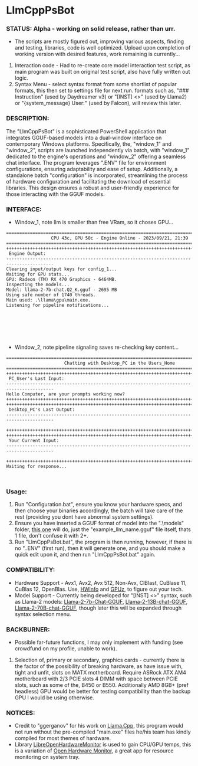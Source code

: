 # LlmCppPsBot

### STATUS: Alpha - working on solid release, rather than urr.
* The scripts are mostly figured out, improving various aspects, finding and testing, libraries, code is well optimized. Upload upon completion of working version with desired features, work remaining is currently...
1) Interaction code - Had to re-create core model interaction test script, as main program was built on original test script, also have fully written out logic.
2) Syntax Menu - select syntax format from some shortlist of popular formats, this then set to settings file for next run. formats such as, "### Instruction" (used by Daydreamer v3) or "[INST] <<SYS>>" (used by Llama2) or "{system_message} User:" (used by Falcon), will review this later.

### DESCRIPTION:
The "LlmCppPsBot" is a sophisticated PowerShell application that integrates GGUF-based models into a dual-window interface on contemporary Windows platforms. Specifically, the, "window_1" and "window_2", scripts are launched independently via batch, with "window_1" dedicated to the engine's operations and "window_2" offering a seamless chat interface. The program leverages ".ENV" file for environment configurations, ensuring adaptability and ease of setup. Additionally, a standalone batch "configuration" is incorporated, streamlining the process of hardware configuration and facilitating the download of essential libraries. This design ensures a robust and user-friendly experience for those interacting with the GGUF models.

### INTERFACE:
* Window_1, note llm is smaller than free VRam, so it choses GPU...
```
========================================================================================
                 CPU 43c, GPU 50c - Engine Online - 2023/09/21, 21:39
========================================================================================
++++++++++++++++++++++++++++++++++++++++++++++++++++++++++++++++++++++++++++++++++++++++
 Engine Output:
----------------------------------------------------------------------------------------
Clearing input/output keys for config_1...
Waiting for GPU stats...
GPU: Radeon (TM) RX 470 Graphics - 6464MB.
Inspecting the models...
Model: llama-2-7b-chat.Q2_K.gguf - 2695 MB
Using safe number of 1740 threads.
Main used: .\llama\gpu\main.exe.
Listening for pipeline notifications...







```
* Window_2, note pipeline signaling saves re-checking key content...
```
========================================================================================
                      Chatting with Desktop_PC in the Users_Home
========================================================================================
++++++++++++++++++++++++++++++++++++++++++++++++++++++++++++++++++++++++++++++++++++++++
 PC_User's Last Input:
----------------------------------------------------------------------------------------
Hello Computer, are your prompts working now?
++++++++++++++++++++++++++++++++++++++++++++++++++++++++++++++++++++++++++++++++++++++++
++++++++++++++++++++++++++++++++++++++++++++++++++++++++++++++++++++++++++++++++++++++++
 Desktop_PC's Last Output:
----------------------------------------------------------------------------------------

++++++++++++++++++++++++++++++++++++++++++++++++++++++++++++++++++++++++++++++++++++++++
++++++++++++++++++++++++++++++++++++++++++++++++++++++++++++++++++++++++++++++++++++++++
 Your Current Input:
----------------------------------------------------------------------------------------

++++++++++++++++++++++++++++++++++++++++++++++++++++++++++++++++++++++++++++++++++++++++
Waiting for response...



```

### Usage:
1) Run "Configuration.bat", ensure you know your hardware specs, and then choose your binaries accordingly, the batch will take care of the rest (providing you dont have abnormal system settings).   
2) Ensure you have inserted a GGUF format of model into the ".\models" folder, [this one](https://huggingface.co/TheBloke/Llama-2-7b-Chat-GGUF/blob/main/llama-2-7b-chat.Q4_0.gguf) will do, just the "example_llm_name.gguf" file itself, thats 1 file, don't confuse it with 2+.
3) Run "LlmCppPsBot.bat", the program is then running, however, if there is no ".\.ENV" (first run), then it will generate one, and you should make a quick edit upon it, and then run "LlmCppPsBot.bat" again.

### COMPATIBILITY:
* Hardware Support - Avx1, Avx2, Avx 512, Non-Avx, ClBlast, CuBlase 11, CuBlas 12, OpenBlas. Use, [HWinfo](https://www.guru3d.com/download/hwinfo64-download) and [GPUz](https://www.guru3d.com/download/gpu-z-2-1/), to figure out your tech.
* Model Support - Currently being developed for "[INST] <<SYS>>" syntax, such as Llama-2 models: [Llama-2-7b-Chat-GGUF](https://huggingface.co/TheBloke/Llama-2-7b-Chat-GGUF), [Llama-2-13B-chat-GGUF](https://huggingface.co/TheBloke/Llama-2-13B-chat-GGUF), [Llama-2-70B-chat-GGUF](https://huggingface.co/TheBloke/Llama-2-70B-chat-GGUF), though later this will be expanded through syntax selection menu.


### BACKBURNER:
* Possible far-future functions, I may only implement with funding (see crowdfund on my profile, unable to work).  
1) Selection of, primary or secondary, graphics cards - currently there is the factor of the possibility of breaking hardware, as have issue with, tight and unfit, slots on MATX motherboard. Require ASRock ATX AM4 motherboard with 2/3 PCIE slots 4 DIMM with space between PCIE slots, such as some of the, B450 or B550. Additionally AMD 8GB+ (pref headless) GPU would be better for testing compatibility than the backup GPU I would be using otherwise. 

### NOTICES:
* Credit to "ggerganov" for his work on [Llama.Cpp](https://github.com/ggerganov), this program would not run without the pre-compiled "main.exe" files he/his team has kindly compiled for most themes of hardware.
* Library [LibreOpenHardwareMonitor](https://github.com/LibreHardwareMonitor/LibreHardwareMonitor) is used to gain CPU/GPU temps, this is a variation of [Open Hardware Monitor](https://openhardwaremonitor.org/), a great app for resource monitoring on system tray.
